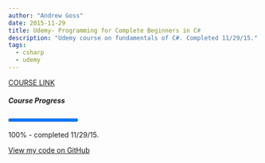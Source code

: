 ```yaml
---
author: "Andrew Goss"
date: 2015-11-29
title: Udemy- Programming for Complete Beginners in C#
description: "Udemy course on fundamentals of C#. Completed 11/29/15."
tags:
  - csharp
  - udemy
---
```

<a href="https://www.udemy.com/programming-for-complete-beginners-in-csharp/" target="_blank">COURSE LINK</a>

##### Course Progress
<progress max="1.0" value="1.0"></progress>

100% - completed 11/29/15.

<a href="https://github.com/andrewrgoss/codingbat-csharp" class="btn" target="_blank">View my code on GitHub</a>